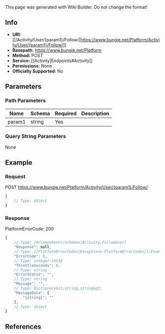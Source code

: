 <span class="wiki-builder">This page was generated with Wiki Builder. Do not change the format!</span>

## Info


* **URI:** [[/Activity/User/{param1}/Follow/|https://www.bungie.net/Platform/Activity/User/{param1}/Follow/]]
* **Basepath:** https://www.bungie.net/Platform
* **Method:** POST
* **Service:** [[Activity|Endpoints#Activity]]
* **Permissions:** None
* **Officially Supported:** No

## Parameters
### Path Parameters
Name | Schema | Required | Description
---- | ------ | -------- | -----------
param1 | string | Yes | 

### Query String Parameters
None

## Example
### Request
POST https://www.bungie.net/Platform/Activity/User/{param1}/Follow/
```javascript
{
    // Type: object
}

```

### Response
PlatformErrorCode: 200
```javascript
{
    // Type: [#/components/schemas/Activity.FollowUser]
    "Response": null,
    // Type: [[PlatformErrorCodes|Exceptions-PlatformErrorCodes]]:Enum
    "ErrorCode": 0,
    // Type: integer:int32
    "ThrottleSeconds": 0,
    // Type: string
    "ErrorStatus": "",
    // Type: string
    "Message": "",
    // Type: Dictionary&lt;string,string&gt;
    "MessageData": {
        "{string}": ""
    },
    // Type: object
}

```

## References
